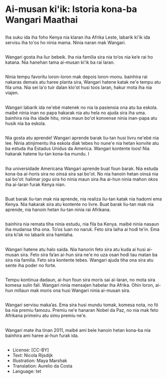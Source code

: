# Ai-musan ki'ik: Istoria kona-ba Wangari Maathai

##
Iha suku ida iha foho Kenya nia klaran iha Afrika Leste, labarik ki'ik ida servisu iha to'os ho ninia mama. Ninia naran mak Wangari.

##
Wangari gosta iha liur bebeik. Iha nia família sira nia to’os nia ke’e rai ho katana. Nia hanehan tama ai-musan ki'ik ba rai laran.

##
Ninia tempu favoritu loron-loron mak depois loron-monu. bainhira rai nakaras demais atu haree planta sira, Wangari hatene katak ne'e tempu atu fila uma. Nia sei la'o tuir dalan klo'ot husi toos laran, hakur mota iha nia viajen.

##
Wangari labarik ida ne'ebé matenek no nia la pasiensia ona atu ba eskola. maibé ninia inan no papa hakarak nia atu hela no ajuda sira iha uma. bainhira nia iha idade hitu, ninia maun bo'ot konvense ninia inan-papa atu husik nia ba eskola.

##
Nia gosta atu aprende! Wangari aprende barak liu-tan husi livru ne'ebé nia lee. Ninia atinjimentu iha eskola diak tebes ho nune'e nia hetan konvite atu ba estuda iha Estadus Unidus da America. Wangari kontente loos! Nia hakarak hatene liu-tan kona-ba mundu. I

##
Iha universidade Americana Wangari aprende buat foun barak. Nia estuda kona-ba ai-horis sira no oinsá sira sai bo'ot. No nia hanoin hetan oinsá nia sai bo'ot: halimar jogu sira ho ninia maun sira iha ai-hun ninia mahon okos iha ai-laran furak Kenya nian.

##
Buat barak liu-tan mak nia aprende, nia realiza liu-tan katak nia hadomi ema Kenya. Nia hakarak sira atu kontente no livre. Buat barak liu-tan mak nia aprende, nia hanoin hetan liu-tan ninia rai Afrikana.

##
bainhira nia remata tiha ninia estudu, nia fila ba Kenya. maibé ninia nasaun iha mudansa tiha ona. To’os luan no naruk. Feto sira laiha ai hodi te’in. Ema sira ki’ak no labarik sira hamlaha.

##
Wangari hatene atu halo saida. Nia hanorin feto sira atu kuda ai husi ai-musan sira. Feto sira fa’an ai-hun sira ne'e no uza osan hodi tau matan ba sira nia familia. Feto sira kontente tebes. Wangari ajuda tiha ona sira atu sente iha poder no forte.

##
Tempu kontinua dadaun, ai-hun foun sira moris sai ai-laran, no mota sira komesa sulin fali. Wangari ninia mensajen habelar iha Afrika. Ohin loron, ai-hun millaun mak moris ona husi Wangari ninia ai-musan sira.

##
Wangari servisu maka’as. Ema sira husi mundu tomak, komesa nota, no fó ba nia premiu famozu. Premiu ne'e hanaran Nobel da Paz, no nia mak feto Afrikana primeiru atu simu premiu ne'e.

##
Wangari mate iha tinan 2011, maibé ami bele hanoin hetan kona-ba nia bainhira ami haree ai-hun furak ida.

##
* License: [CC-BY]
* Text: Nicola Rijsdijk
* Illustration: Maya Marshak
* Translation: Aurelio da Costa
* Language: tet
